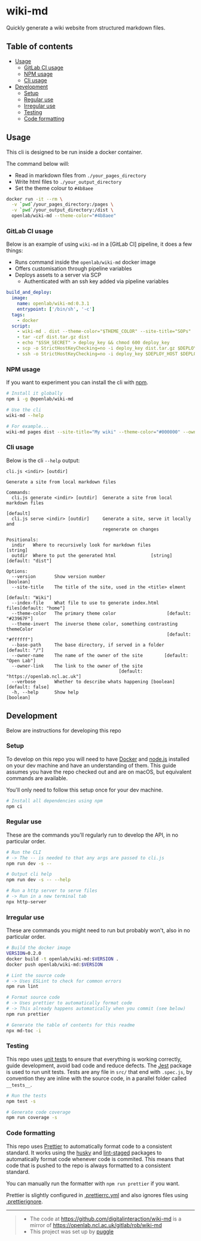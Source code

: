 # wiki-md

Quickly generate a wiki website from structured markdown files.

<!-- toc-head -->

## Table of contents

- [Usage](#usage)
  - [GitLab CI usage](#gitlab-ci-usage)
  - [NPM usage](#npm-usage)
  - [Cli usage](#cli-usage)
- [Development](#development)
  - [Setup](#setup)
  - [Regular use](#regular-use)
  - [Irregular use](#irregular-use)
  - [Testing](#testing)
  - [Code formatting](#code-formatting)

<!-- toc-tail -->

## Usage

This cli is designed to be run inside a docker container.

The command below will:

- Read in markdown files from `./your_pages_directory`
- Write html files to `./your_output_directory`
- Set the theme colour to `#4b8aee`

```bash
docker run -it --rm \
  -v `pwd`/your_pages_directory:/pages \
  -v `pwd`/your_output_directory:/dist \
  openlab/wiki-md --theme-color="#4b8aee"
```

### GitLab CI usage

Below is an example of using `wiki-md` in a [GitLab CI] pipeline, it does a few things:

- Runs command inside the `openlab/wiki-md` docker image
- Offers customisation through pipeline variables
- Deploys assets to a server via SCP
  - Authenticated with an ssh key added via pipeline variables

```yaml
build_and_deploy:
  image:
    name: openlab/wiki-md:0.3.1
    entrypoint: ['/bin/sh', '-c']
  tags:
    - docker
  script:
    - wiki-md . dist --theme-color="$THEME_COLOR" --site-title="SOPs"
    - tar -czf dist.tar.gz dist
    - echo "$SSH_SECRET" > deploy_key && chmod 600 deploy_key
    - scp -o StrictHostKeyChecking=no -i deploy_key dist.tar.gz $DEPLOY_HOST:$DEPLOY_PATH/dist.tar.gz
    - ssh -o StrictHostKeyChecking=no -i deploy_key $DEPLOY_HOST $DEPLOY_PATH/update.sh
```

### NPM usage

If you want to experiment you can install the cli with [npm](https://www.npmjs.com/).

```bash
# Install it globally
npm i -g @openlab/wiki-md

# Use the cli
wiki-md --help

# For example...
wiki-md pages dist --site-title="My wiki" --theme-color="#000000" --owner-name="Geoff" --owner-link="https://r0b.io" --verbose
```

### Cli usage

Below is the cli `--help` output:

```
cli.js <indir> [outdir]

Generate a site from local markdown files

Commands:
  cli.js generate <indir> [outdir]  Generate a site from local markdown files
                                                                       [default]
  cli.js serve <indir> [outdir]     Generate a site, serve it locally and
                                    regenerate on changes

Positionals:
  indir   Where to recursively look for markdown files                  [string]
  outdir  Where to put the generated html             [string] [default: "dist"]

Options:
  --version       Show version number                                  [boolean]
  --site-title    The title of the site, used in the <title> elment
                                                               [default: "Wiki"]
  --index-file    What file to use to generate index.html files[default: "home"]
  --theme-color   The primary theme color                   [default: "#23967F"]
  --theme-invert  The inverse theme color, something contrasting themeColor
                                                            [default: "#ffffff"]
  --base-path     The base directory, if served in a folder       [default: "/"]
  --owner-name    The name of the owner of the site        [default: "Open Lab"]
  --owner-link    The link to the owner of the site
                                          [default: "https://openlab.ncl.ac.uk"]
  --verbose       Whether to describe whats happening [boolean] [default: false]
  -h, --help      Show help                                            [boolean]
```

## Development

Below are instructions for developing this repo

### Setup

To develop on this repo you will need to have [Docker](https://www.docker.com/) and
[node.js](https://nodejs.org) installed on your dev machine and have an understanding of them.
This guide assumes you have the repo checked out and are on macOS, but equivalent commands are available.

You'll only need to follow this setup once for your dev machine.

```bash
# Install all dependencies using npm
npm ci
```

### Regular use

These are the commands you'll regularly run to develop the API, in no particular order.

```bash
# Run the CLI
# -> The -- is needed to that any args are passed to cli.js
npm run dev -s --

# Output cli help
npm run dev -s -- --help

# Run a http server to serve files
# -> Run in a new terminal tab
npx http-server
```

### Irregular use

These are commands you might need to run but probably won't, also in no particular order.

```bash
# Build the docker image
VERSION=0.2.0
docker build -t openlab/wiki-md:$VERSION .
docker push openlab/wiki-md:$VERSION

# Lint the source code
# -> Uses ESLint to check for common errors
npm run lint

# Format source code
# -> Uses prettier to automatically format code
# -> This already happens automatically when you commit (see below)
npm run prettier

# Generate the table of contents for this readme
npx md-toc -i
```

### Testing

This repo uses [unit tests](https://en.wikipedia.org/wiki/Unit_testing) to ensure that everything is working correctly, guide development, avoid bad code and reduce defects.
The [Jest](https://www.npmjs.com/package/jest) package is used to run unit tests.
Tests are any file in `src/` that end with `.spec.js`, by convention they are inline with the source code,
in a parallel folder called `__tests__`.

```bash
# Run the tests
npm test -s

# Generate code coverage
npm run coverage -s
```

### Code formatting

This repo uses [Prettier](https://prettier.io/) to automatically format code to a consistent standard.
It works using the [husky](https://www.npmjs.com/package/husky)
and [lint-staged](https://www.npmjs.com/package/lint-staged) packages to
automatically format code whenever code is commited.
This means that code that is pushed to the repo is always formatted to a consistent standard.

You can manually run the formatter with `npm run prettier` if you want.

Prettier is slightly configured in [.prettierrc.yml](/.prettierrc.yml)
and also ignores files using [.prettierignore](/.prettierignore).

---

> - The code at https://github.com/digitalinteraction/wiki-md is a mirror of https://openlab.ncl.ac.uk/gitlab/rob/wiki-md
> - This project was set up by [puggle](https://npm.im/puggle)

